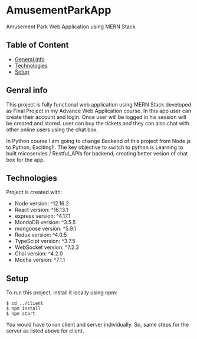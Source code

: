 # AmusementParkApp
Amusement Park Web Application using MERN Stack

## Table of Content
* [General info](#general-info)
* [Technologies](#technologies)
* [Setup](#setup)

## Genral info
This project is fully functional web application using MERN Stack developed as Final Project in my Advance Web Application course. In this app user can create their account and login. Once user will be logged in his session will be created and stored. user can buy the tickets and they can also chat with other online users using the chat box.

In Python course I am going to change Backend of this project from Node.js to Python, Exciting!!. The key objective to switch to python is Learning to built micoservies / Restful_APIs for backend, creating better vesion of chat box for the app. 



## Technologies
Project is created with:
* Node version:  ^12.16.2
* React version: ^16.13.1
* express version:  ^4.17.1
* MondoDB version:  ^3.5.5
* mongoose version:  ^5.9.1
* Redux version: ^4.0.5
* TypeScipt version: ^3.7.5
* WebSocket version: ^7.2.3
* Chai version:  ^4.2.0
* Mocha version:  ^7.1.1

## Setup
To run this project, install it locally using npm:

```
$ cd ../client
$ npm install
$ npm start
```
You would have to run client and server individually. So, same steps for the server as listed above for client.


